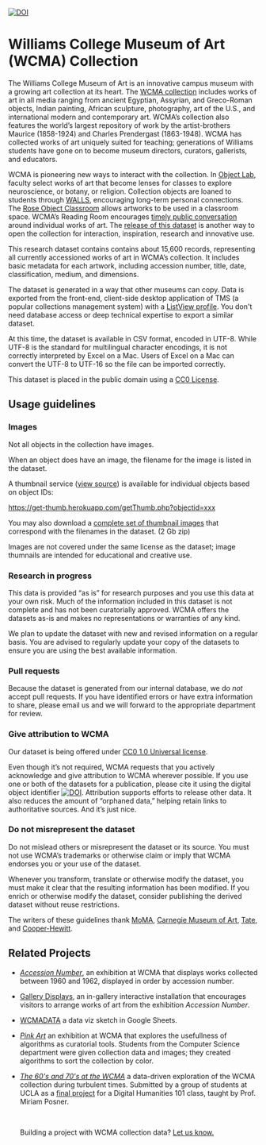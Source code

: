 [![DOI](https://zenodo.org/badge/82729276.svg)](https://zenodo.org/badge/latestdoi/82729276)

# Williams College Museum of Art (WCMA) Collection

The Williams College Museum of Art is an innovative campus museum with a growing art collection at its heart. The [WCMA collection](https://wcma.williams.edu/collection/) includes works of art in all media ranging from ancient Egyptian, Assyrian, and Greco-Roman objects, Indian painting, African sculpture, photography, art of the U.S., and international modern and contemporary art. WCMA’s collection also features the world’s largest repository of work by the artist-brothers Maurice (1858-1924) and Charles Prendergast (1863-1948). WCMA has collected works of art uniquely suited for teaching; generations of Williams students have gone on to become museum directors, curators, gallerists, and educators.

WCMA is pioneering new ways to interact with the collection. In [Object Lab](https://wcma.williams.edu/object-lab-collaborate/), faculty select works of art that become lenses for classes to explore neuroscience, or botany, or religion. Collection objects are loaned to students through [WALLS](https://wcma.williams.edu/walls/), encouraging long-term personal connections. The [Rose Object Classroom](https://wcma.williams.edu/rose-object-classroom/) allows artworks to be used in a classroom space. WCMA’s Reading Room encourages [timely public conversation](https://wcma.williams.edu/getting-a-read-on-basquiat-and-black-lives-matter-2/) around individual works of art. The [release of this dataset](https://medium.com/@caw_/new-dimensions-for-collections-at-wcma-72d4c627fef8#.d7ja01dx7) is another way to open the collection for interaction, inspiration, research and innovative use.

This research dataset contains contains about 15,600 records, representing all currently accessioned works of art in WCMA’s collection. It includes basic metadata for each artwork, including accession number, title, date, classification, medium, and dimensions.

The dataset is generated in a way that other museums can copy. Data is exported from the front-end, client-side desktop application of TMS (a popular collections management system) with a [ListView profile](https://github.com/wcmaart/tms-listview-import). You don't need database access or deep technical expertise to export a similar dataset. 

At this time, the dataset is available in CSV format, encoded in UTF-8. While UTF-8 is the standard for multilingual character encodings, it is not correctly interpreted by Excel on a Mac. Users of Excel on a Mac can convert the UTF-8 to UTF-16 so the file can be imported correctly.

This dataset is placed in the public domain using a [CC0 License](https://creativecommons.org/publicdomain/zero/1.0/).


## **Usage guidelines**

### **Images**

Not all objects in the collection have images.

When an object does have an image, the filename for the image is listed in the dataset.

A thumbnail service ([view source](https://github.com/wcmaart/getThumb)) is available for individual objects based on object IDs: 

https://get-thumb.herokuapp.com/getThumb.php?objectid=xxx 

You may also download a [complete set of thumbnail images](https://rs.williams.edu/?r=92421&k=968b9b1b08) that correspond with the filenames in the dataset. (2 Gb zip)

Images are not covered under the same license as the dataset; image thumnails are intended for educational and creative use.

### **Research in progress**

This data is provided “as is” for research purposes and you use this data at your own risk. Much of the information included in this dataset is not complete and has not been curatorially approved. WCMA offers the datasets as-is and makes no representations or warranties of any kind.

We plan to update the dataset with new and revised information on a regular basis. You are advised to regularly update your copy of the datasets to ensure you are using the best available information.

### **Pull requests**

Because the dataset is generated from our internal database, we do *not* accept pull requests. If you have identified errors or have extra information to share, please email us and we will forward to the appropriate department for review.

### **Give attribution to WCMA**

Our dataset is being offered under [CC0 1.0 Universal license](https://creativecommons.org/publicdomain/zero/1.0/).

Even though it’s not required, WCMA requests that you actively acknowledge and give attribution to WCMA wherever possible. If you use one or both of the datasets for a publication, please cite it using the digital object identifier [![DOI](https://zenodo.org/badge/82729276.svg)](https://zenodo.org/badge/latestdoi/82729276). Attribution supports efforts to release other data. It also reduces the amount of “orphaned data,” helping retain links to authoritative sources. And it’s just nice.

### **Do not misrepresent the dataset**

Do not mislead others or misrepresent the dataset or its source. You must not use WCMA’s trademarks or otherwise claim or imply that WCMA endorses you or your use of the dataset.

Whenever you transform, translate or otherwise modify the dataset, you must make it clear that the resulting information has been modified. If you enrich or otherwise modify the dataset, consider publishing the derived dataset without reuse restrictions.

The writers of these guidelines thank [MoMA](https://github.com/MuseumofModernArt/collection), [Carnegie Museum of Art](https://github.com/cmoa/collection), [Tate](https://github.com/tategallery/collection), and [Cooper-Hewitt](https://github.com/cooperhewitt/collection).

## Related Projects

- [*Accession Number*](https://wcma.williams.edu/exhibit/accession-number/), an exhibition at WCMA that displays works collected between 1960 and 1962, displayed in order by accession number.

- [Gallery Displays](https://github.com/williamscollege/gallery_displays), an in-gallery interactive installation that encourages visitors to arrange works of art from the exhibition *Accession Number*.

- [WCMADATA](https://docs.google.com/spreadsheets/d/1AESANVb_xlyGa7WTgtaGviwtt1L6SC0yACH10MRtR3c/edit#gid=861257992) a data viz sketch in Google Sheets.

- [*Pink Art*](https://wcma.williams.edu/pink-art/) an exhibition at WCMA that explores the usefullness of algorithms as curatorial tools. Students from the Computer Science department were given collection data and images; they created algorithms to sort the collection by color.

- [*The 60's and 70's at the WCMA*](http://artsatwilliams.com) a data-driven exploration of the WCMA collection during turbulent times. Submitted by a group of students at UCLA as a [final project](http://miriamposner.com/classes/dh101f17/assignments/final-project/) for a Digital Humanities 101 class, taught by Prof. Miriam Posner.

  ​

  Building a project with WCMA collection data? [Let us know.](mailto:cw11@williams.edu)

